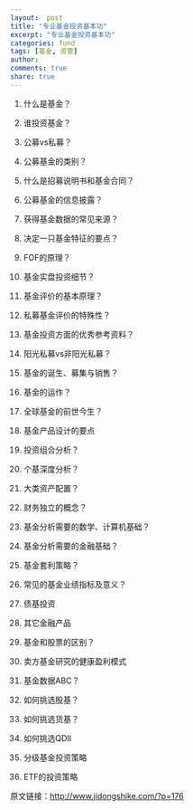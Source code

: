```yaml
---
layout:  post
title: "专业基金投资基本功"
excerpt: "专业基金投资基本功"
categories: fund
tags: [基金, 资管]
author: 
comments: true
share: true
---
```


1. 什么是基金？

2. 谁投资基金？

3. 公募vs私募？

4. 公募基金的类别？

5. 什么是招募说明书和基金合同？

6. 公募基金的信息披露？

7. 获得基金数据的常见来源？

8. 决定一只基金特征的要点？

9. FOF的原理？

10. 基金实盘投资细节？

11. 基金评价的基本原理？

12. 私募基金评价的特殊性？

13. 基金投资方面的优秀参考资料？

14. 阳光私募vs非阳光私募？

15. 基金的诞生、募集与销售？

16. 基金的运作？

17. 全球基金的前世今生？

18. 基金产品设计的要点

19. 投资组合分析？

20. 个基深度分析？

21. 大类资产配置？

22. 财务独立的概念？

23. 基金分析需要的数学、计算机基础？

24. 基金分析需要的金融基础？

25. 基金套利策略？

26. 常见的基金业绩指标及意义？

27. 债基投资

28. 其它金融产品

29. 基金和股票的区别？

30. 卖方基金研究的健康盈利模式

31. 基金数据ABC？

32. 如何挑选股基？

33. 如何挑选货基？

34. 如何挑选QDII

35. 分级基金投资策略

36. ETF的投资策略


原文链接：http://www.jidongshike.com/?p=176

<!-- 多说评论框 start -->
<div class="ds-thread" data-thread-key="fund" data-title="fund" ></div>
<!-- 多说评论框 end -->
<!-- 多说公共JS代码 start (一个网页只需插入一次) -->
<script type="text/javascript">
var duoshuoQuery = {short_name:"goaheadalvin"};
(function() {
var ds = document.createElement('script');
ds.type = 'text/javascript';ds.async = true;
ds.src = (document.location.protocol == 'https:' ? 'https:' : 'http:') + '//static.duoshuo.com/embed.js';
ds.charset = 'UTF-8';
(document.getElementsByTagName('head')[0] 
|| document.getElementsByTagName('body')[0]).appendChild(ds);
})();
</script>
<!-- 多说公共JS代码 end -->